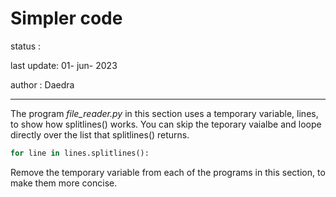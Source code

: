 # Simpler code

status :

last update: 01- jun- 2023

author : Daedra
<hr/>

The program _file_reader.py_ in this section uses a temporary variable, lines,
to show how splitlines() works. You can skip the teporary vaialbe and loope directly over the list that
splitlines() returns.

```python
for line in lines.splitlines():
```
Remove the temporary variable from each of the programs in this section, to make them more concise.
